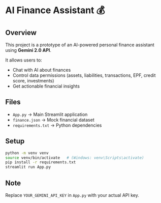 # AI Finance Assistant 💰

## Overview
This project is a prototype of an AI-powered personal finance assistant using **Gemini 2.0 API**.

It allows users to:
- Chat with AI about finances
- Control data permissions (assets, liabilities, transactions, EPF, credit score, investments)
- Get actionable financial insights

## Files
- `App.py` → Main Streamlit application
- `finance.json` → Mock financial dataset
- `requirements.txt` → Python dependencies

## Setup
```bash
python -m venv venv
source venv/bin/activate   # (Windows: venv\Scripts\activate)
pip install -r requirements.txt
streamlit run App.py
```

## Note
Replace `YOUR_GEMINI_API_KEY` in `App.py` with your actual API key.
